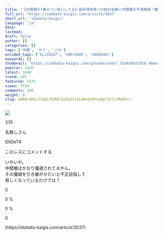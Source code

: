 ```yaml
---
title: "【中間層が1番キツい思いしてる】低所得世帯への給付金案に中間層の不満爆発「働くだけバカを見る政治やめて欲しい」"
full_url: "https://idobata-kaigis.com/article/3037"
short_url: "idobata-kaigis"
language: "ja"
date: 
lastmod: 
draft: false
author: []
categories: []
tags: ['中間', 'キツ', 'バカ']
encoded_tags: ['5Lit6ZaT', '44Kt44OE', '44OQ44Kr']
keywords: []
thumbnail: "https://idobata-kaigis.com/uploads/small_55a659b72918_40eeaa0b0e.jpg"
popular: 1426
latest: 1690
trend: 297
featured: 1575
views: 1724
comments: 190
weight: 9
slug: aHR0cHMvL2lkb2JhdGEta2FpZ2lzLmNvbS9hcnRpY2xlLzMwMzc=
---
```


![](https://idobata-kaigis.com/uploads/small_55a659b72918_40eeaa0b0e.jpg)

<div><p class='text-pink-100 text-sm'><p class='mr-2'>335</p><p class='mr-2'>名無しさん</p><p class='hidden xlinline-block'>IDtDeTR</p></p><p class='flex items-center text-gray-400'><p class='text-xs mdtext-sm hovercursor-pointer'>このレスにコメントする</p></p><p class='px-2 lgpx-8'><p class='tracking-wide break-all text-base lgtext-lg'>いやいや。<br>中間層はかなり優遇されてるやん。<br>その優越を引き継がせたいと不正目指して<br>貧しくなっているだけでは？</p></p><p class='flex items-center mr-2 hovercursor-pointer'><p class='pl-1 text-sm mdtext-base'>0</p></p><p class=' w-full h-full bg-gray-200 absolute '></p><p class='text-white text-xs text-center'>0 %</p><p class='text-white text-xs text-center'>0 %</p><p class='flex items-center mr-2 hovercursor-pointer'><p class='pl-1 text-sm mdtext-base'>0</p></p></div>

(https//idobata-kaigis.com/article/3037)
